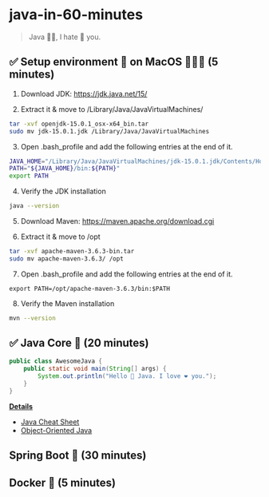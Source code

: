 # java-in-60-minutes

> Java 👸🏻, I hate 🤬 you.

## ✅ Setup environment 🌳 on MacOS 👩🏼‍💻 (5 minutes)

1. Download JDK: https://jdk.java.net/15/

2. Extract it & move to /Library/Java/JavaVirtualMachines/

```sh
tar -xvf openjdk-15.0.1_osx-x64_bin.tar
sudo mv jdk-15.0.1.jdk /Library/Java/JavaVirtualMachines
```

3. Open .bash_profile and add the following entries at the end of it.

```sh
JAVA_HOME="/Library/Java/JavaVirtualMachines/jdk-15.0.1.jdk/Contents/Home"
PATH="${JAVA_HOME}/bin:${PATH}"
export PATH
```

4. Verify the JDK installation

```sh
java --version
```

5. Download Maven: https://maven.apache.org/download.cgi

6. Extract it & move to /opt

```sh
tar -xvf apache-maven-3.6.3-bin.tar
sudo mv apache-maven-3.6.3/ /opt
```

7. Open .bash_profile and add the following entries at the end of it.

```
export PATH=/opt/apache-maven-3.6.3/bin:$PATH
```

8. Verify the Maven installation

```sh
mvn --version
```

## ✅ Java Core 👻 (20 minutes)

```java
public class AwesomeJava {
    public static void main(String[] args) {
        System.out.println("Hello 🖖 Java. I love ❤️ you.");
    }
}
```

**[Details](./java-core)**

- [Java Cheat Sheet](https://hackr.io/blog/java-cheat-sheet)
- [Object-Oriented Java](https://www.codecademy.com/learn/learn-java/modules/learn-java-object-oriented-java-u/cheatsheet)

## Spring Boot 💅 (30 minutes)

## Docker 🐳 (5 minutes)
